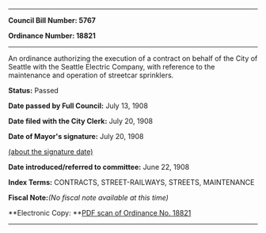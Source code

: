 

********

**Council Bill Number: 5767**
   
**Ordinance Number: 18821**
********

 An ordinance authorizing the execution of a contract on behalf of the City of Seattle with the Seattle Electric Company, with reference to the maintenance and operation of streetcar sprinklers.

**Status:** Passed
   
**Date passed by Full Council:** July 13, 1908
   
**Date filed with the City Clerk:** July 20, 1908
   
**Date of Mayor's signature:** July 20, 1908
   
[(about the signature date)](/~public/approvaldate.htm)
   
   
   
**Date introduced/referred to committee:** June 22, 1908
   
   
**Index Terms:** CONTRACTS, STREET-RAILWAYS, STREETS, MAINTENANCE

**Fiscal Note:**_(No fiscal note available at this time)_

**Electronic Copy: **[PDF scan of Ordinance No. 18821](/~archives/Ordinances/Ord_18821.pdf)

********


